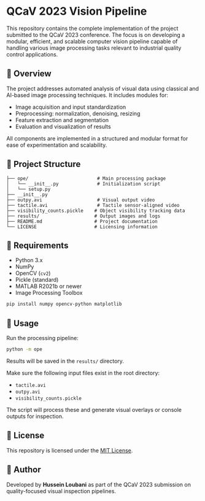 # QCaV 2023 Vision Pipeline

This repository contains the complete implementation of the project submitted to the QCaV 2023 conference. The focus is on developing a modular, efficient, and scalable computer vision pipeline capable of handling various image processing tasks relevant to industrial quality control applications.

## 🧠 Overview

The project addresses automated analysis of visual data using classical and AI-based image processing techniques. It includes modules for:

- Image acquisition and input standardization
- Preprocessing: normalization, denoising, resizing
- Feature extraction and segmentation
- Evaluation and visualization of results

All components are implemented in a structured and modular format for ease of experimentation and scalability.

## 📁 Project Structure

```
├── ope/                         # Main processing package
│   └── __init__.py              # Initialization script
│   └── setup.py   
├── __init__.py                  
├── outpy.avi                    # Visual output video
├── tactile.avi                  # Tactile sensor-aligned video
├── visibility_counts.pickle    # Object visibility tracking data
├── results/                    # Output images and logs
├── README.md                   # Project documentation
└── LICENSE                     # Licensing information
```

## 🧩 Requirements

- Python 3.x
- NumPy
- OpenCV (`cv2`)
- Pickle (standard)
- MATLAB R2021b or newer
- Image Processing Toolbox

```bash
pip install numpy opencv-python matplotlib
```

## 🚀 Usage

Run the processing pipeline:

```bash
python -m ope
```
Results will be saved in the `results/` directory.

Make sure the following input files exist in the root directory:
- `tactile.avi`
- `outpy.avi`
- `visibility_counts.pickle`

The script will process these and generate visual overlays or console outputs for inspection.

## 📜 License

This repository is licensed under the [MIT License](./LICENSE).

## 👤 Author

Developed by **Hussein Loubani** as part of the QCaV 2023 submission on quality-focused visual inspection pipelines.
